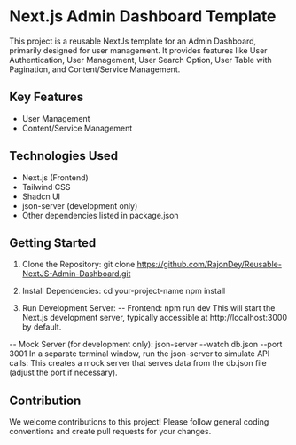 # Next.js Admin Dashboard Template
This project is a reusable NextJs template for an Admin Dashboard, primarily designed for user management. It provides features like User Authentication, User Management, User Search Option, User Table with Pagination, and Content/Service Management.

## Key Features
- User Management
- Content/Service Management

## Technologies Used
- Next.js (Frontend)
- Tailwind CSS
- Shadcn UI
- json-server (development only)
- Other dependencies listed in package.json

## Getting Started
1. Clone the Repository:
git clone https://github.com/RajonDey/Reusable-NextJS-Admin-Dashboard.git

2. Install Dependencies:
cd your-project-name
npm install

3. Run Development Server:
-- Frontend:
npm run dev
This will start the Next.js development server, typically accessible at http://localhost:3000 by default.

-- Mock Server (for development only):
json-server --watch db.json --port 3001
In a separate terminal window, run the json-server to simulate API calls:
This creates a mock server that serves data from the db.json file (adjust the port if necessary).

## Contribution

We welcome contributions to this project! Please follow general coding conventions and create pull requests for your changes.
